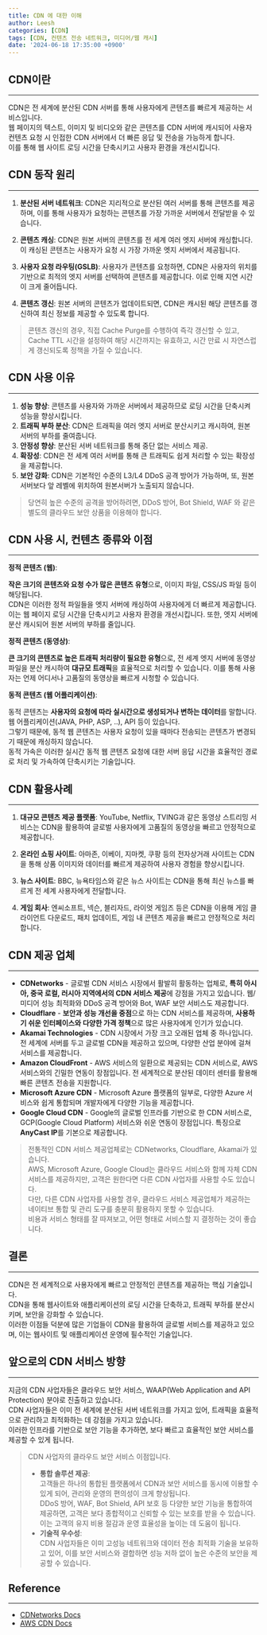 ```yaml
---
title: CDN 에 대한 이해
author: Leesh
categories: [CDN]
tags: [CDN, 컨텐츠 전송 네트워크, 미디어/웹 캐시]
date: '2024-06-18 17:35:00 +0900'
---
```

## CDN이란

---
CDN은 전 세계에 분산된 CDN 서버를 통해 사용자에게 콘텐츠를 빠르게 제공하는 서비스입니다.<br>
웹 페이지의 텍스트, 이미지 및 비디오와 같은 콘텐츠를 CDN 서버에 캐시되어 사용자 컨텐츠 요청 시 인접한 CDN 서버에서 더 빠른 응답 및 전송을 가능하게 합니다.<br>
이를 통해 웹 사이트 로딩 시간을 단축시키고 사용자 환경을 개선시킵니다.

## CDN 동작 원리

---
1. **분산된 서버 네트워크**: CDN은 지리적으로 분산된 여러 서버를 통해 콘텐츠를 제공하며, 이를 통해 사용자가 요청하는 콘텐츠를 가장 가까운 서버에서 전달받을 수 있습니다.
   
2. **콘텐츠 캐싱**: CDN은 원본 서버의 콘텐츠를 전 세계 여러 엣지 서버에 캐싱합니다. 이 캐싱된 콘텐츠는 사용자가 요청 시 가장 가까운 엣지 서버에서 제공됩니다.

3. **사용자 요청 라우팅(GSLB)**: 사용자가 콘텐츠를 요청하면, CDN은 사용자의 위치를 기반으로 최적의 엣지 서버를 선택하여 콘텐츠를 제공합니다. 이로 인해 지연 시간이 크게 줄어듭니다.

4. **콘텐츠 갱신**: 원본 서버의 콘텐츠가 업데이트되면, CDN은 캐시된 해당 콘텐츠를 갱신하여 최신 정보를 제공할 수 있도록 합니다.
> 콘텐츠 갱신의 경우, 직접 Cache Purge를 수행하여 즉각 갱신할 수 있고, \
> Cache TTL 시간을 설정하여 해당 시간까지는 유효하고, 시간 만료 시 자연스럽게 갱신되도록 정책을 가질 수 있습니다.

## CDN 사용 이유

---
1. **성능 향상**: 콘텐츠를 사용자와 가까운 서버에서 제공하므로 로딩 시간을 단축시켜 성능을 향상시킵니다.
2. **트래픽 부하 분산**: CDN은 트래픽을 여러 엣지 서버로 분산시키고 캐시하여, 원본 서버의 부하를 줄여줍니다.
3. **안정성 향상**: 분산된 서버 네트워크를 통해 중단 없는 서비스 제공.
4. **확장성**: CDN은 전 세계 여러 서버를 통해 큰 트래픽도 쉽게 처리할 수 있는 확장성을 제공합니다.
5. **보안 강화**: CDN은 기본적인 수준의 L3/L4 DDoS 공격 방어가 가능하며, 또, 원본서버보다 앞 레벨에 위치하여 원본서버가 노출되지 않습니다.

> 당연히 높은 수준의 공격을 방어하려면, DDoS 방어, Bot Shield, WAF 와 같은 별도의 클라우드 보안 상품을 이용해야 합니다.

## CDN 사용 시, 컨텐츠 종류와 이점

---
**정적 콘텐츠 (웹)**:

**작은 크기의 콘텐츠와 요청 수가 많은 콘텐츠 유형**으로, 이미지 파일, CSS/JS 파일 등이 해당됩니다.<br>
CDN은 이러한 정적 파일들을 엣지 서버에 캐싱하여 사용자에게 더 빠르게 제공합니다.<br>
이는 웹 페이지 로딩 시간을 단축시키고 사용자 환경을 개선시킵니다. 또한, 엣지 서버에 분산 캐시되어 원본 서버의 부하를 줄입니다.

**정적 콘텐츠 (동영상)**:

**큰 크기의 콘텐츠로 높은 트래픽 처리량이 필요한 유형**으로, 전 세계 엣지 서버에 동영상 파일을 분산 캐시하여 **대규모 트래픽**을 효율적으로 처리할 수 있습니다.
이를 통해 사용자는 언제 어디서나 고품질의 동영상을 빠르게 시청할 수 있습니다.

**동적 콘텐츠 (웹 어플리케이션)**:

동적 콘텐츠는 **사용자의 요청에 따라 실시간으로 생성되거나 변하는 데이터**를 말합니다.<br>
웹 어플리케이션(JAVA, PHP, ASP, ..), API 등이 있습니다.<br>
그렇기 때문에, 동적 웹 콘텐츠는 사용자 요청이 있을 때마다 전송되는 콘텐츠가 변경되기 때문에 캐싱하지 않습니다.<br>
동적 가속은 이러한 실시간 동적 웹 콘텐츠 요청에 대한 서버 응답 시간을 효율적인 경로로 처리 및 가속하여 단축시키는 기술입니다.<br>

## CDN 활용사례

---
1. **대규모 콘텐츠 제공 플랫폼**: YouTube, Netflix, TVING과 같은 동영상 스트리밍 서비스는 CDN을 활용하여 글로벌 사용자에게 고품질의 동영상을 빠르고 안정적으로 제공합니다.

2. **온라인 쇼핑 사이트**: 아마존, 이베이, 지마켓, 쿠팡 등의 전자상거래 사이트는 CDN을 통해 상품 이미지와 데이터를 빠르게 제공하여 사용자 경험을 향상시킵니다.

3. **뉴스 사이트**: BBC, 뉴욕타임스와 같은 뉴스 사이트는 CDN을 통해 최신 뉴스를 빠르게 전 세계 사용자에게 전달합니다.

4. **게임 회사**: 엔씨소프트, 넥슨, 블리자드, 라이엇 게임즈 등은 CDN을 이용해 게임 클라이언트 다운로드, 패치 업데이트, 게임 내 콘텐츠 제공을 빠르고 안정적으로 처리합니다.


## CDN 제공 업체

---
- **CDNetworks** - 글로벌 CDN 서비스 시장에서 활발히 활동하는 업체로, **특히 아시아, 중국 로컬, 러시아 지역에서의 CDN 서비스 제공**에 강점을 가지고 있습니다. 웹/미디어 성능 최적화와 DDoS 공격 방어와 Bot, WAF 보안 서비스도 제공합니다.
- **Cloudflare** - **보안과 성능 개선을 중점**으로 하는 CDN 서비스를 제공하며, **사용하기 쉬운 인터페이스와 다양한 가격 정책**으로 많은 사용자에게 인기가 있습니다.
- **Akamai Technologies** - CDN 시장에서 가장 크고 오래된 업체 중 하나입니다. 전 세계에 서버를 두고 글로벌 CDN을 제공하고 있으며, 다양한 산업 분야에 걸쳐 서비스를 제공합니다.
- **Amazon CloudFront** - AWS 서비스의 일환으로 제공되는 CDN 서비스로, AWS 서비스와의 긴밀한 연동이 장점입니다. 전 세계적으로 분산된 데이터 센터를 활용해 빠른 콘텐츠 전송을 지원합니다.
- **Microsoft Azure CDN** - Microsoft Azure 플랫폼의 일부로, 다양한 Azure 서비스와 쉽게 통합되며 개발자에게 다양한 기능을 제공합니다.
- **Google Cloud CDN** - Google의 글로벌 인프라를 기반으로 한 CDN 서비스로, GCP(Google Cloud Platform) 서비스와 쉬운 연동이 장점입니다. 특징으로 **AnyCast IP**를 기본으로 제공합니다.

> 전통적인 CDN 서비스 제공업체로는 CDNetworks, Cloudflare, Akamai가 있습니다.\
> AWS, Microsoft Azure, Google Cloud는 클라우드 서비스와 함께 자체 CDN 서비스를 제공하지만, 고객은 원한다면 다른 CDN 사업자를 사용할 수도 있습니다.\
> 다만, 다른 CDN 사업자를 사용할 경우, 클라우드 서비스 제공업체가 제공하는 네이티브 통합 및 관리 도구를 충분히 활용하지 못할 수 있습니다.\
> 비용과 서비스 형태를 잘 따져보고, 어떤 형태로 서비스할 지 결정하는 것이 좋습니다.

## 결론

---
CDN은 전 세계적으로 사용자에게 빠르고 안정적인 콘텐츠를 제공하는 핵심 기술입니다.<br>
CDN을 통해 웹사이트와 애플리케이션의 로딩 시간을 단축하고, 트래픽 부하를 분산시키며, 보안을 강화할 수 있습니다.<br>
이러한 이점들 덕분에 많은 기업들이 CDN을 활용하여 글로벌 서비스를 제공하고 있으며, 이는 웹사이트 및 애플리케이션 운영에 필수적인 기술입니다.

## 앞으로의 CDN 서비스 방향

---
지금의 CDN 사업자들은 클라우드 보안 서비스, WAAP(Web Application and API Protection) 분야로 진출하고 있습니다.<br>
CDN 사업자들은 이미 전 세계에 분산된 서버 네트워크를 가지고 있어, 트래픽을 효율적으로 관리하고 최적화하는 데 강점을 가지고 있습니다.<br>
이러한 인프라를 기반으로 보안 기능을 추가하면, 보다 빠르고 효율적인 보안 서비스를 제공할 수 있게 됩니다.

> CDN 사업자의 클라우드 보안 서비스 이점입니다.
> * **통합 솔루션 제공**:\
> 고객들은 하나의 통합된 플랫폼에서 CDN과 보안 서비스를 동시에 이용할 수 있게 되어, 관리와 운영의 편의성이 크게 향상됩니다.\
> DDoS 방어, WAF, Bot Shield, API 보호 등 다양한 보안 기능을 통합하여 제공하면, 고객은 보다 종합적이고 신뢰할 수 있는 보호를 받을 수 있습니다.\
> 이는 고객의 유지 비용 절감과 운영 효율성을 높이는 데 도움이 됩니다.
> * **기술적 우수성**:\
> CDN 사업자들은 이미 고성능 네트워크와 데이터 전송 최적화 기술을 보유하고 있어, 이를 보안 서비스와 결합하면 성능 저하 없이 높은 수준의 보안을 제공할 수 있습니다.

## Reference

---
* [CDNetworks Docs](https://www.cdnetworks.com/ko/what-is-a-cdn/)
* [AWS CDN Docs](https://aws.amazon.com/ko/what-is/cdn/)
